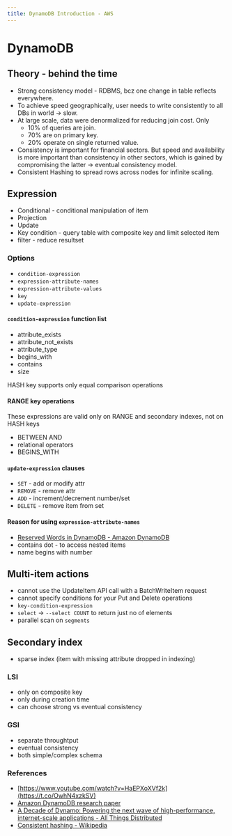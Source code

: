 ```yaml
---
title: DynamoDB Introduction - AWS
---
```

# DynamoDB

## Theory - behind the time
- Strong consistency model - RDBMS, bcz one change in table reflects everywhere.
- To achieve speed geographically, user needs to write consistently to all DBs in world -> slow.
- At large scale, data were denormalized for reducing join cost. Only 
  - 10% of queries are join. 
  - 70% are on primary key.
  - 20% operate on single returned value.
- Consistency is important for financial sectors. But speed and availability is more important than consistency in other sectors, which is gained by compromising the latter -> eventual consistency model.
- Consistent Hashing to spread rows across nodes for infinite scaling.

## Expression
- Conditional - conditional manipulation of item
- Projection
- Update
- Key condition - query table with composite key and limit selected item
- filter - reduce resultset

### Options
- `condition-expression`
- `expression-attribute-names`
- `expression-attribute-values`
- `key`
- `update-expression`

#### `condition-expression` function list
- attribute_exists
- attribute_not_exists
- attribute_type
- begins_with
- contains
- size

HASH key supports only equal comparison operations

#### RANGE key operations
These expressions are valid only on RANGE and secondary indexes, not on HASH keys
- BETWEEN AND
- relational operators
- BEGINS_WITH

#### `update-expression` clauses
- `SET` - add or modify attr
- `REMOVE` - remove attr
- `ADD` - increment/decrement number/set
- `DELETE` - remove item from set

#### Reason for using `expression-attribute-names`
- [Reserved Words in DynamoDB - Amazon DynamoDB](https://docs.aws.amazon.com/amazondynamodb/latest/developerguide/ReservedWords.html)
- contains dot - to access nested items
- name begins with number

## Multi-item actions
- cannot use the UpdateItem API call with a BatchWriteItem request
- cannot specify conditions for your Put and Delete operations 
- `key-condition-expression`
- `select` -> `--select COUNT` to return just no of elements
- parallel scan on `segments`

## Secondary index
- sparse index (item with missing attribute dropped in indexing)
### LSI
- only on composite key
- only during creation time
- can choose strong vs eventual consistency
### GSI
- separate throughtput
- eventual consistency
- both simple/complex schema

### References
- [https://www.youtube.com/watch?v=HaEPXoXVf2k](https://t.co/OwhN4xzkSV)
- [Amazon DynamoDB research paper](https://www.allthingsdistributed.com/files/amazon-dynamo-sosp2007.pdf)
- [A Decade of Dynamo: Powering the next wave of high-performance, internet-scale applications - All Things Distributed](https://www.allthingsdistributed.com/2017/10/a-decade-of-dynamo.html)
- [Consistent hashing - Wikipedia](https://en.wikipedia.org/wiki/Consistent_hashing)